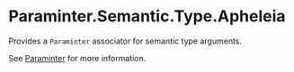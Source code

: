 # Paraminter.Semantic.Type.Apheleia

Provides a `Paraminter` associator for semantic type arguments.

See [Paraminter](https://www.github.com/Paraminter/Paraminter) for more information.
